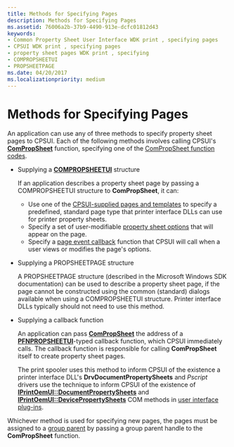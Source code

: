 ```yaml
---
title: Methods for Specifying Pages
description: Methods for Specifying Pages
ms.assetid: 76006a2b-37b9-4490-913e-dcfc01812d43
keywords:
- Common Property Sheet User Interface WDK print , specifying pages
- CPSUI WDK print , specifying pages
- property sheet pages WDK print , specifying
- COMPROPSHEETUI
- PROPSHEETPAGE
ms.date: 04/20/2017
ms.localizationpriority: medium
---
```


# Methods for Specifying Pages





An application can use any of three methods to specify property sheet pages to CPSUI. Each of the following methods involves calling CPSUI's [**ComPropSheet**](https://msdn.microsoft.com/library/windows/hardware/ff546207) function, specifying one of the [ComPropSheet function codes](https://msdn.microsoft.com/library/windows/hardware/ff546214).

-   Supplying a [**COMPROPSHEETUI**](https://msdn.microsoft.com/library/windows/hardware/ff546211) structure

    If an application describes a property sheet page by passing a COMPROPSHEETUI structure to **ComPropSheet**, it can:

    -   Use one of the [CPSUI-supplied pages and templates](cpsui-supplied-pages-and-templates.md) to specify a predefined, standard page type that printer interface DLLs can use for printer property sheets.
    -   Specify a set of user-modifiable [property sheet options](property-sheet-options.md) that will appear on the page.
    -   Specify a [page event callback](page-event-callbacks.md) function that CPSUI will call when a user views or modifies the page's options.
-   Supplying a PROPSHEETPAGE structure

    A PROPSHEETPAGE structure (described in the Microsoft Windows SDK documentation) can be used to describe a property sheet page, if the page cannot be constructed using the common (standard) dialogs available when using a COMPROPSHEETUI structure. Printer interface DLLs typically should not need to use this method.

-   Supplying a callback function

    An application can pass [**ComPropSheet**](https://msdn.microsoft.com/library/windows/hardware/ff546207) the address of a [**PFNPROPSHEETUI**](https://msdn.microsoft.com/library/windows/hardware/ff559812)-typed callback function, which CPSUI immediately calls. The callback function is responsible for calling **ComPropSheet** itself to create property sheet pages.

    The print spooler uses this method to inform CPSUI of the existence a printer interface DLL's **DrvDocumentPropertySheets** and *Pscript* drivers use the technique to inform CPSUI of the existence of [**IPrintOemUI::DocumentPropertySheets**](https://msdn.microsoft.com/library/windows/hardware/ff554173) and [**IPrintOemUI::DevicePropertySheets**](https://msdn.microsoft.com/library/windows/hardware/ff554165) COM methods in [user interface plug-ins](user-interface-plug-ins.md).

Whichever method is used for specifying new pages, the pages must be assigned to a [group parent](group-parent.md) by passing a group parent handle to the **ComPropSheet** function.

 

 




